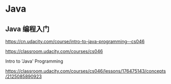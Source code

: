 # Java  



## Java 编程入门


https://cn.udacity.com/course/intro-to-java-programming--cs046

https://classroom.udacity.com/courses/cs046


Intro to 'Java' Programming

https://classroom.udacity.com/courses/cs046/lessons/176475143/concepts/2125085890923







